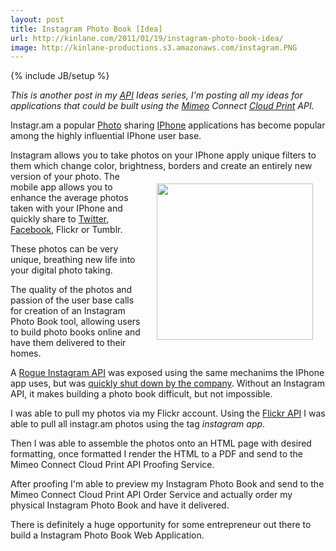 ```yaml
---
layout: post
title: Instagram Photo Book [Idea]
url: http://kinlane.com/2011/01/19/instagram-photo-book-idea/
image: http://kinlane-productions.s3.amazonaws.com/instagram.PNG
---
```

{% include JB/setup %}
<p>
     <em>This is another post in my <a href="http://www.apievangelist.com/">API</a> Ideas series, I'm posting all my ideas for applications that could be built using the <a href="http://www.mimeo.com">Mimeo</a> Connect <a href="http://www.kinlane.com/category/cloud-computing/cloud-print/">Cloud Print</a> API.</em>
</p>

<p>
     Instagr.am a popular <a href="http://www.kinlane.com/category/publishing/">Photo</a> sharing <a href="http://www.kinlane.com/category/mobile/iphone/">IPhone</a> applications has become popular among the highly influential IPhone user base.
</p>

<p>
     Instagram allows you to take photos on your IPhone apply unique filters to them which change color, brightness, borders and create an entirely new version of your photo. <img style="padding: 20px;" src="http://kinlane-productions.s3.amazonaws.com/instagram.PNG"  width="250" align="right" /> The mobile app allows you to enhance the average photos taken with your IPhone and quickly share to <a href="http://www.kinlane.com/category/twitter/">Twitter</a>, <a href="http://www.kinlane.com/category/facebook/">Facebook</a>, Flickr or Tumblr.
</p>

<p>
     These photos can be very unique, breathing new life into your digital photo taking.
</p>

<p>
     The quality of the photos and passion of the user base calls for creation of an Instagram Photo Book tool, allowing users to build photo books online and have them delivered to their homes.
</p>

<p>
     A <a href="http://www.kinlane.com/2010/12/instagram-launches-api/" target="_blank">Rogue Instagram API</a> was exposed using the same mechanims the IPhone app uses, but was <a href="http://blog.programmableweb.com/2011/01/12/instagram-shuts-down-third-party-developers-plans-official-api/" target="_blank">quickly shut down by the company</a>. Without an Instagram API, it makes building a photo book difficult, but not impossible.
</p>

<p>
     I was able to pull my photos via my Flickr account. Using the <a href="http://www.apievangelist.com/api-detail.php?API_ID=116" target="_blank">Flickr API</a> I was able to pull all instagr.am photos using the tag <em>instagram app</em>.
</p>

<p>
     Then I was able to assemble the photos onto an HTML page with desired formatting, once formatted I render the HTML to a PDF and send to the Mimeo Connect Cloud Print API Proofing Service.
</p>

<p>
     After proofing I'm able to preview my Instagram Photo Book and send to the Mimeo Connect Cloud Print API Order Service and actually order my physical Instagram Photo Book and have it delivered.
</p>

<p>
     There is definitely a huge opportunity for some entrepreneur out there to build a Instagram Photo Book Web Application.
</p>